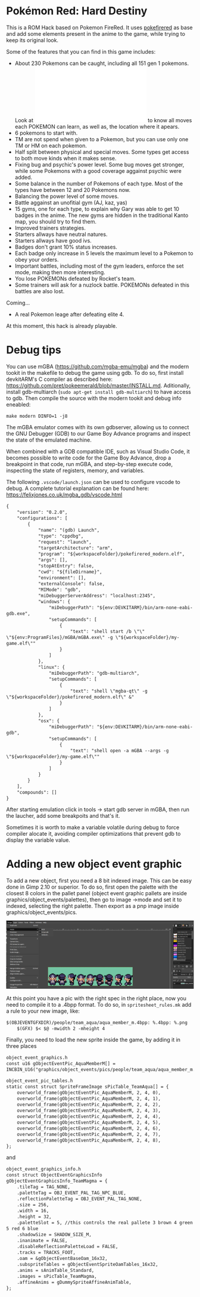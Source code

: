 # Pokémon Red: Hard Destiny

This is a ROM Hack based on Pokemon FireRed. It uses [pokefirered](https://github.com/pret/pokefirered) as base and add some elements present in the anime to the game, while trying to keep its original look.

Some of the features that you can find in this game includes:
* About 230 Pokemons can be caught, including all 151 gen 1 pokemons. Look at ![pokemons_and_wild_encounters.md](pokemons_and_wild_encounters.md) to know all moves each POKEMON can learn, as well as, the location where it apears.
* 6 pokemons to start with.
* TM are not spend when given to a Pokemon, but you can use only one TM or HM on each pokemon.
* Half split between physical and special moves. Some types get access to both move kinds when it makes sense.
* Fixing bug and psychic's power level. Some bug moves get stronger, while some Pokemons with a good coverage aggainst psychic were added.
* Some balance in the number of Pokemons of each type. Most of the types have between 12 and 20 Pokemons now.
* Balancing the power level of some moves.
* Battle aggainst an unofitial gym (AJ, kaz, yas)
* 15 gyms, one for each type, to explain why Gary was able to get 10 badges in the anime. The new gyms are hidden in the traditional Kanto map, you should try to find them.
* Improved trainers strategies.
* Starters allways have neutral natures.
* Starters allways have good ivs.
* Badges don't grant 10% status increases.
* Each badge only increase in 5 levels the maximum level to a Pokemon to obey your orders.
* Important battles, including most of the gym leaders, enforce the set mode, making then more interesting.
* You lose POKEMONs defeated by Rocket's team.
* Some trainers will ask for a nuzlock battle. POKEMONs defeated in this battles are also lost.

Coming...
 * A real Pokemon leage after defeating elite 4.
 

At this moment, this hack is already playable.

# Debug tips

You can use mGBA (https://github.com/mgba-emu/mgba) and the modern tookit in the makefile to debug the game using gdb.
To do so, first install devkitARM's C compiler as described here: https://github.com/pret/pokeemerald/blob/master/INSTALL.md. Aditionally, install gdb-multiarch (`sudo apt-get install gdb-multiarch`) to have access to gdb.
Then compile the source with the modern tookit and debug info eneabled:

```
make modern DINFO=1 -j8
```

The mGBA emulator comes with its own gdbserver, allowing us to connect the GNU Debugger (GDB) to our Game Boy Advance programs and inspect the state of the emulated machine.

When combined with a GDB compatible IDE, such as Visual Studio Code, it becomes possible to write code for the Game Boy Advance, drop a breakpoint in that code, run mGBA, and step-by-step execute code, inspecting the state of registers, memory, and variables.

The following `.vscode/launch.json` can be used to configure vscode to debug. A complete tutorial explanation can be found here: https://felixjones.co.uk/mgba_gdb/vscode.html

```
{
    "version": "0.2.0",
    "configurations": [
        {
            "name": "(gdb) Launch",
            "type": "cppdbg",
            "request": "launch",
            "targetArchitecture": "arm",
            "program": "${workspaceFolder}/pokefirered_modern.elf",
            "args": [],
            "stopAtEntry": false,
            "cwd": "${fileDirname}",
            "environment": [],
            "externalConsole": false,
            "MIMode": "gdb",
            "miDebuggerServerAddress": "localhost:2345",
            "windows": {
                "miDebuggerPath": "${env:DEVKITARM}/bin/arm-none-eabi-gdb.exe",
                "setupCommands": [
                    {
                        "text": "shell start /b \"\" \"${env:ProgramFiles}/mGBA/mGBA.exe\" -g \"${workspaceFolder}/my-game.elf\""
                    }
                ]
            },
            "linux": {
                "miDebuggerPath": "gdb-multiarch",
                "setupCommands": [
                    {
                        "text": "shell \"mgba-qt\" -g \"${workspaceFolder}/pokefirered_modern.elf\" &"
                    }
                ]
            },
            "osx": {
                "miDebuggerPath": "${env:DEVKITARM}/bin/arm-none-eabi-gdb",
                "setupCommands": [
                    {
                        "text": "shell open -a mGBA --args -g \"${workspaceFolder}/my-game.elf\""
                    }
                ]
            }
        }
    ],
    "compounds": []
}
```

After starting emulation click in tools -> start gdb server in mGBA, then run the laucher, add some breakpoits and that's it.

Sometimes it is worth to make a variable volatile during debug to force compiler alocate it, avoiding compiler optimizations that prevent gdb to display the variable value.

# Adding a new object event graphic

To add a new object, first you need a 8 bit indexed image. This can be easy done in Gimp 2.10 or superior. To do so, first open the palette with the closest 8 colors in the pallet panel (object event graphic pallets are inside graphics/object_events/palettes), then go to image ->mode and set it to indexed, selecting the right palette. Then export as a pnp image inside graphics/object_events/pics.

![docs/gimp.png](docs/gimp.png)

At this point you have a pic with the right spec in the right place, now you need to compile it to a .4bpp format. To do so, in `spritesheet_rules.mk` add a rule to your new image, like:

```
$(OBJEVENTGFXDIR)/people/team_aqua/aqua_member_m.4bpp: %.4bpp: %.png
	$(GFX) $< $@ -mwidth 2 -mheight 4
```

Finally, you need to load the new sprite inside the game, by adding it in three places

```
object_event_graphics.h
const u16 gObjectEventPic_AquaMemberM[] = INCBIN_U16("graphics/object_events/pics/people/team_aqua/aqua_member_m.4bpp");
```

```
object_event_pic_tables.h
static const struct SpriteFrameImage sPicTable_TeamAqua[] = {
    overworld_frame(gObjectEventPic_AquaMemberM, 2, 4, 0),
    overworld_frame(gObjectEventPic_AquaMemberM, 2, 4, 1),
    overworld_frame(gObjectEventPic_AquaMemberM, 2, 4, 2),
    overworld_frame(gObjectEventPic_AquaMemberM, 2, 4, 3),
    overworld_frame(gObjectEventPic_AquaMemberM, 2, 4, 4),
    overworld_frame(gObjectEventPic_AquaMemberM, 2, 4, 5),
    overworld_frame(gObjectEventPic_AquaMemberM, 2, 4, 6),
    overworld_frame(gObjectEventPic_AquaMemberM, 2, 4, 7),
    overworld_frame(gObjectEventPic_AquaMemberM, 2, 4, 8),
};
```

and

```
object_event_graphics_info.h
const struct ObjectEventGraphicsInfo gObjectEventGraphicsInfo_TeamMagma = {
    .tileTag = TAG_NONE,
    .paletteTag = OBJ_EVENT_PAL_TAG_NPC_BLUE,
    .reflectionPaletteTag = OBJ_EVENT_PAL_TAG_NONE,
    .size = 256,
    .width = 16,
    .height = 32,
    .paletteSlot = 5, //this controls the real pallete 3 brown 4 green 5 red 6 blue
    .shadowSize = SHADOW_SIZE_M,
    .inanimate = FALSE,
    .disableReflectionPaletteLoad = FALSE,
    .tracks = TRACKS_FOOT,
    .oam = &gObjectEventBaseOam_16x32,
    .subspriteTables = gObjectEventSpriteOamTables_16x32,
    .anims = sAnimTable_Standard,
    .images = sPicTable_TeamMagma,
    .affineAnims = gDummySpriteAffineAnimTable,
};
```
